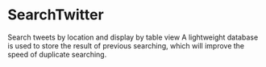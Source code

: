 SearchTwitter
=============

Search tweets by location and display by table view
A lightweight database is used to store the result of previous searching, which will improve the speed of duplicate searching.
